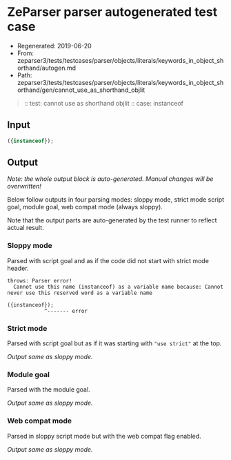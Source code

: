 # ZeParser parser autogenerated test case

- Regenerated: 2019-06-20
- From: zeparser3/tests/testcases/parser/objects/literals/keywords_in_object_shorthand/autogen.md
- Path: zeparser3/tests/testcases/parser/objects/literals/keywords_in_object_shorthand/gen/cannot_use_as_shorthand_objlit

> :: test: cannot use as shorthand objlit
> :: case: instanceof

## Input


`````js
({instanceof});
`````

## Output

_Note: the whole output block is auto-generated. Manual changes will be overwritten!_

Below follow outputs in four parsing modes: sloppy mode, strict mode script goal, module goal, web compat mode (always sloppy).

Note that the output parts are auto-generated by the test runner to reflect actual result.

### Sloppy mode

Parsed with script goal and as if the code did not start with strict mode header.

`````
throws: Parser error!
  Cannot use this name (instanceof) as a variable name because: Cannot never use this reserved word as a variable name

({instanceof});
            ^------- error
`````

### Strict mode

Parsed with script goal but as if it was starting with `"use strict"` at the top.

_Output same as sloppy mode._

### Module goal

Parsed with the module goal.

_Output same as sloppy mode._

### Web compat mode

Parsed in sloppy script mode but with the web compat flag enabled.

_Output same as sloppy mode._
